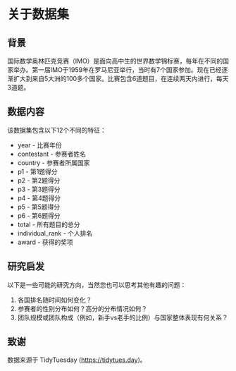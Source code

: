 # 关于数据集

## 背景
国际数学奥林匹克竞赛（IMO）是面向高中生的世界数学锦标赛，每年在不同的国家举办。第一届IMO于1959年在罗马尼亚举行，当时有7个国家参加。现在已经逐渐扩大到来自5大洲的100多个国家。比赛包含6道题目，在连续两天内进行，每天3道题。

## 数据内容
该数据集包含以下12个不同的特征：

- year - 比赛年份
- contestant - 参赛者姓名
- country - 参赛者所属国家
- p1 - 第1题得分
- p2 - 第2题得分
- p3 - 第3题得分
- p4 - 第4题得分
- p5 - 第5题得分
- p6 - 第6题得分
- total - 所有题目的总分
- individual_rank - 个人排名
- award - 获得的奖项

## 研究启发
以下是一些可能的研究方向，当然您也可以思考其他有趣的问题：

1. 各国排名随时间如何变化？
2. 参赛者的性别分布如何？高分的分布情况如何？
3. 团队规模或团队构成（例如，新手vs老手的比例）与国家整体表现有何关系？

## 致谢
数据来源于 TidyTuesday (https://tidytues.day)。 